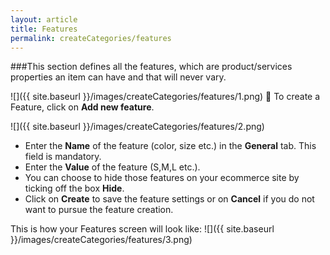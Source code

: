 ```yaml
---
layout: article
title: Features
permalink: createCategories/features
---
```

###This section defines all the features, which are product/services properties an item can have and that will never vary.

![]({{ site.baseurl }}/images/createCategories/features/1.png)
	To create a Feature, click on **Add new feature**.

![]({{ site.baseurl }}/images/createCategories/features/2.png)

* Enter the **Name** of the feature (color, size etc.) in the **General** tab. This field is mandatory.
* Enter the **Value** of the feature (S,M,L etc.).
* You can choose to hide those features on your ecommerce site by ticking off the box **Hide**.
* Click on **Create** to save the feature settings or on **Cancel** if you do not want to pursue the feature creation.

This is how your Features screen will look like:
![]({{ site.baseurl }}/images/createCategories/features/3.png)